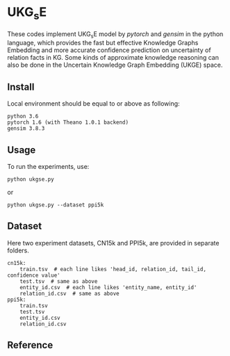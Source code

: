 # UKG<sub>s</sub>E
These codes implement UKG<sub>s</sub>E model by *pytorch* and *gensim* in the python language, which provides the fast but effective Knowledge Graphs Embedding and more accurate confidence prediction on uncertainty of relation facts in KG. Some kinds of approximate knowledge reasoning can also be done in the Uncertain Knowledge Graph Embedding (UKGE) space. 

## Install
Local environment should be equal to or above as following:

    python 3.6
    pytorch 1.6 (with Theano 1.0.1 backend)
    gensim 3.8.3

## Usage
To run the experiments, use:

    python ukgse.py
    
or 

    python ukgse.py --dataset ppi5k 
    
## Dataset
Here two experiment datasets, CN15k and PPI5k, are provided in separate folders.

    cn15k:
        train.tsv  # each line likes 'head_id, relation_id, tail_id, confidence value'
        test.tsv  # same as above
        entity_id.csv  # each line likes 'entity_name, entity_id'
        relation_id.csv  # same as above
    ppi5k:
        train.tsv
        test.tsv
        entity_id.csv
        relation_id.csv

## Reference

      


